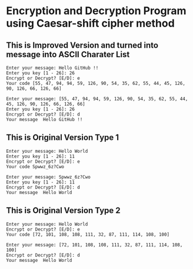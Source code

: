 # Encryption and Decryption Program using Caesar-shift cipher method

## This is Improved Version and turned into message into ASCII Charater List

```Text
Enter your message: Hello GitHub !!
Enter you key [1 - 26]: 26
Encrypt or Decrypt? [E/D]: e
Your code [55, 47, 94, 94, 59, 126, 90, 54, 35, 62, 55, 44, 45, 126, 90, 126, 66, 126, 66]

Enter your message: [55, 47, 94, 94, 59, 126, 90, 54, 35, 62, 55, 44, 45, 126, 90, 126, 66, 126, 66]
Enter you key [1 - 26]: 26
Encrypt or Decrypt? [E/D]: d
Your message  Hello GitHub !!
```

## This is Original Version Type 1

```Text
Enter your message: Hello World
Enter you key [1 - 26]: 11
Encrypt or Decrypt? [E/D]: e
Your code Spwwz_6z?Cwo

Enter your message: Spwwz_6z?Cwo
Enter you key [1 - 26]: 11
Encrypt or Decrypt? [E/D]: d
Your message  Hello World
```

## This is Original Version Type 2

```Text
Enter your message: Hello World
Encrypt or Decrypt? [E/D]: e
Your code [72, 101, 108, 108, 111, 32, 87, 111, 114, 108, 100]

Enter your message: [72, 101, 108, 108, 111, 32, 87, 111, 114, 108, 100]
Encrypt or Decrypt? [E/D]: d
Your message  Hello World
```
